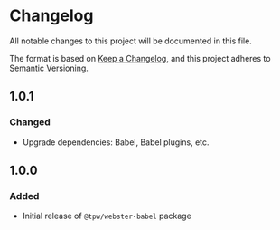 # Changelog

All notable changes to this project will be documented in this file.

The format is based on [Keep a Changelog](https://keepachangelog.com/en/1.0.0/),
and this project adheres to [Semantic Versioning](https://semver.org/spec/v2.0.0.html).

## 1.0.1

### Changed

- Upgrade dependencies: Babel, Babel plugins, etc.

## 1.0.0

### Added

- Initial release of `@tpw/webster-babel` package